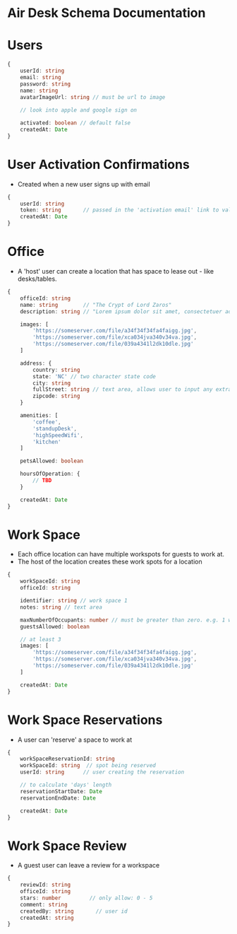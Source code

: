 # Air Desk Schema Documentation

# Users

```typescript
{
    userId: string
    email: string
    password: string
    name: string
    avatarImageUrl: string // must be url to image
    
    // look into apple and google sign on

    activated: boolean // default false
    createdAt: Date
}
```

# User Activation Confirmations

- Created when a new user signs up with email

```typescript
{
    userId: string
    token: string       // passed in the 'activation email' link to validate this confirmation.
    createdAt: Date
}
```

# Office

- A 'host' user can create a location that has space to lease out - like desks/tables.

```typescript
{
    officeId: string
    name: string        // "The Crypt of Lord Zaros"
    description: string // "Lorem ipsum dolor sit amet, consectetuer adipiscing elit. Aenean commodo ligula eget"

    images: [
        'https://someserver.com/file/a34f34f34fa4faigg.jpg',
        'https://someserver.com/file/xca034jva340v34va.jpg',
        'https://someserver.com/file/039a4341l2dk10dle.jpg'
    ]

    address: {
        country: string
        state: 'NC' // two character state code
        city: string
        fullStreet: string // text area, allows user to input any extra numbers or identifiers
        zipcode: string
    }

    amenities: [
        'coffee',
        'standupDesk',
        'highSpeedWifi',
        'kitchen'
    ]

    petsAllowed: boolean

    hoursOfOperation: {
        // TBD
    }

    createdAt: Date
}
```

# Work Space

- Each office location can have multiple workspots for guests to work at.
- The host of the location creates these work spots for a location

```typescript
{
    workSpaceId: string
    officeId: string

    identifier: string // work space 1
    notes: string // text area

    maxNumberOfOccupants: number // must be greater than zero. e.g. 1 would be for a single desk area, 5 would be for a large free room.
    guestsAllowed: boolean

    // at least 3
    images: [
        'https://someserver.com/file/a34f34f34fa4faigg.jpg',
        'https://someserver.com/file/xca034jva340v34va.jpg',
        'https://someserver.com/file/039a4341l2dk10dle.jpg'
    ]

    createdAt: Date
}
```

# Work Space Reservations

- A user can 'reserve' a space to work at

```typescript
{
    workSpaceReservationId: string
    workSpaceId: string  // spot being reserved
    userId: string      // user creating the reservation

    // to calculate 'days' length
    reservationStartDate: Date
    reservationEndDate: Date

    createdAt: Date
}
```


# Work Space Review
- A guest user can leave a review for a workspace
```typescript
{
    reviewId: string
    officeId: string
    stars: number         // only allow: 0 - 5
    comment: string
    createdBy: string       // user id
    createdAt: string
}
```
